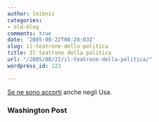 ```yaml
---
author: leibniz
categories:
- old-blog
comments: true
date: '2005-08-22T08:28:03Z'
slug: il-teatrone-della-politica
title: Il teatrone della politica
url: "/2005/08/22/il-teatrone-della-politica/"
wordpress_id: 123

---
```

[Se ne sono accorti](http://www.washingtonpost.com/wp-dyn/content/article/2005/08/17/AR2005081701843.html) anche negli Usa.  



### Washington Post
